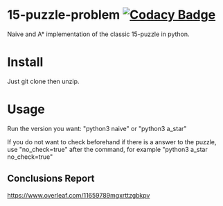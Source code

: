 # 15-puzzle-problem [![Codacy Badge](https://api.codacy.com/project/badge/Grade/0be9c70ec1a1481192e65003a7ca98c5)](https://www.codacy.com/app/BrunoGomesCoelho/15-puzzle-problem?utm_source=github.com&amp;utm_medium=referral&amp;utm_content=BrunoGomesCoelho/15-puzzle-problem&amp;utm_campaign=Badge_Grade)




Naive and A* implementation of the classic 15-puzzle in python.

# Install

Just git clone then unzip. 

# Usage

Run the version you want: "python3 naive" or "python3 a_star"

If you do not want to check beforehand if there is a answer to the puzzle, use "no_check=true" after the command, for example "python3 a_star no_check=true"

## Conclusions Report

https://www.overleaf.com/11659789mgxrttzgbkpv

